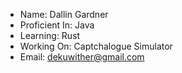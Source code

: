 - Name: Dallin Gardner
- Proficient In: Java
- Learning: Rust
- Working On: Captchalogue Simulator
- Email: dekuwither@gmail.com
